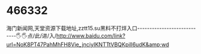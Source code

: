 # 466332
海门新闻网,天堂资源下载地址,zztt15.su黑料不打烊入口----------------------------🖐🖐点/此/进/入/http://www.baidu.com/link?url=NoK8PT47PahMhFH8Vie_jnciyIKNTTtVBQKpill6udK&amp;wd
